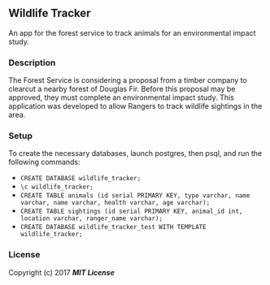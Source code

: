 ## Wildlife Tracker

An app for the forest service to track animals for an environmental impact study.

### Description

The Forest Service is considering a proposal from a timber company to clearcut a nearby forest of Douglas Fir. Before this proposal may be approved, they must complete an environmental impact study. This application was developed to allow Rangers to track wildlife sightings in the area.

### Setup

To create the necessary databases, launch postgres, then psql, and run the following commands:

* `CREATE DATABASE wildlife_tracker;`
* `\c wildlife_tracker;`
* `CREATE TABLE animals (id serial PRIMARY KEY, type varchar, name varchar, name varchar, health varchar, age varchar);`
* `CREATE TABLE sightings (id serial PRIMARY KEY, animal_id int, location varchar, ranger_name varchar);`
* `CREATE DATABASE wildlife_tracker_test WITH TEMPLATE wildlife_tracker;`

### License

Copyright (c) 2017 **_MIT License_**

